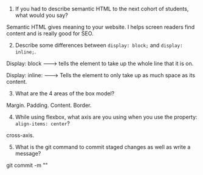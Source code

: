 1. If you had to describe semantic HTML to the next cohort of students, what would you say?

Semantic HTML gives meaning to your website. I helps screen readers find content and is really good for SEO.

2. Describe some differences between ```display: block;``` and ```display: inline;```.

Display: block ---> tells the element to take up the whole line that it is on.

Display: inline: ---> Tells the element to only take up as much space as its content.

3. What are the 4 areas of the box model?

Margin.
Padding.
Content.
Border.

4. While using flexbox, what axis are you using when you use the property: ```align-items: center```?

cross-axis.

5. What is the git command to commit staged changes as well as write a message? 

git commit -m ""
